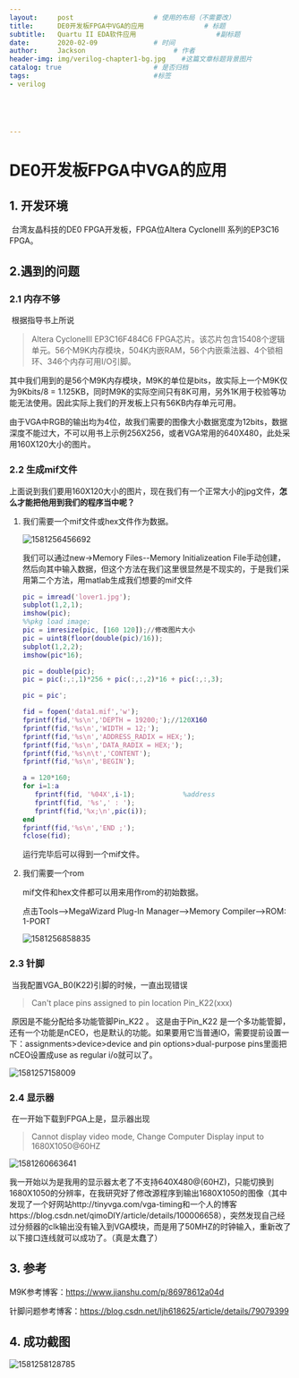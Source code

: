 ```yaml
---
layout:     post                    # 使用的布局（不需要改）
title:      DE0开发板FPGA中VGA的应用               # 标题 
subtitle:   Quartu II EDA软件应用					 #副标题
date:       2020-02-09              # 时间
author:     Jackson                      # 作者
header-img: img/verilog-chapter1-bg.jpg    #这篇文章标题背景图片
catalog: true                       # 是否归档
tags:                               #标签
- verilog





---
```


# DE0开发板FPGA中VGA的应用

## 1. 开发环境

​		台湾友晶科技的DE0 FPGA开发板，FPGA位Altera CycloneIII 系列的EP3C16 FPGA。

## 2.遇到的问题

### 2.1 内存不够

​	根据指导书上所说

> Altera CycloneIII EP3C16F484C6 FPGA芯片。该芯片包含15408个逻辑单元。56个M9K内存模块，504K内嵌RAM，56个内嵌乘法器、4个锁相环、346个内存可用I/O引脚。

​	其中我们用到的是56个M9K内存模块，M9K的单位是bits，故实际上一个M9K仅为9Kbits/8 = 1.125KB，同时M9K的实际空间只有8K可用，另外1K用于校验等功能无法使用。因此实际上我们的开发板上只有56KB内存单元可用。

​	由于VGA中RGB的输出均为4位，故我们需要的图像大小数据宽度为12bits，数据深度不能过大，不可以用书上示例256X256，或者VGA常用的640X480，此处采用160X120大小的图片。

### 2.2 生成mif文件 

​	上面说到我们要用160X120大小的图片，现在我们有一个正常大小的jpg文件，**怎么才能把他用到我们的程序当中呢？**

1. 我们需要一个mif文件或hex文件作为数据。

   ![1581256456692](http://sql.icrystal.top/QuartusNewFile.png)

   我们可以通过new->Memory Files--Memory Initializeation File手动创建，然后向其中输入数据，但这个方法在我们这里很显然是不现实的，于是我们采用第二个方法，用matlab生成我们想要的mif文件

   ```matlab
   pic = imread('lover1.jpg');
   subplot(1,2,1);
   imshow(pic);
   %%pkg load image;
   pic = imresize(pic, [160 120]);//修改图片大小
   pic = uint8(floor(double(pic)/16));
   subplot(1,2,2);
   imshow(pic*16);
   
   pic = double(pic);
   pic = pic(:,:,1)*256 + pic(:,:,2)*16 + pic(:,:,3);
   
   pic = pic';
   
   fid = fopen('data1.mif','w');
   fprintf(fid,'%s\n','DEPTH = 19200;');//120X160
   fprintf(fid,'%s\n','WIDTH = 12;');
   fprintf(fid,'%s\n','ADDRESS_RADIX = HEX;');
   fprintf(fid,'%s\n','DATA_RADIX = HEX;');
   fprintf(fid,'%s\n\t','CONTENT');
   fprintf(fid,'%s\n','BEGIN');
   
   a = 120*160;
   for i=1:a
      fprintf(fid, '%04X',i-1);            %address
      fprintf(fid, '%s',' : '); 
      fprintf(fid,'%x;\n',pic(i));
   end
   fprintf(fid,'%s\n','END ;');
   fclose(fid);
   ```

   运行完毕后可以得到一个mif文件。

2. 我们需要一个rom

   mif文件和hex文件都可以用来用作rom的初始数据。

   点击Tools-->MegaWizard Plug-In Manager-->Memory Compiler-->ROM: 1-PORT

   ![1581256858835](http://sql.icrystal.top/generateRom.png)

   

### 2.3 针脚  

​		当我配置VGA_B0(K22)引脚的时候，一直出现错误

> Can't place pins assigned to pin location Pin_K22(xxx)

​		原因是不能分配给多功能管脚Pin_K22 。 这是由于Pin_K22 是一个多功能管脚，还有一个功能是nCEO，也是默认的功能。如果要用它当普通IO，需要提前设置一下：assignments>device>device and pin options>dual-purpose pins里面把nCEO设置成use as regular i/o就可以了。

![1581257158009](http://sql.icrystal.top/DE0VGA.png)

### 2.4 显示器

​		在一开始下载到FPGA上是，显示器出现

> Cannot display video mode, Change Computer Display input to 1680X1050@60HZ 

![1581260663641](http://sql.icrystal.top/PCVideoMode.png)

​	我一开始以为是我用的显示器太老了不支持640X480@(60HZ)，只能切换到1680X1050的分辨率，在我研究好了修改源程序到输出1680X1050的图像（其中发现了一个好网站http://tinyvga.com/vga-timing和一个人的博客https://blog.csdn.net/qimoDIY/article/details/100006658），突然发现自己经过分频器的clk输出没有输入到VGA模块，而是用了50MHZ的时钟输入，重新改了以下接口连线就可以成功了。（真是太蠢了）

## 3. 参考

M9K参考博客：https://www.jianshu.com/p/86978612a04d

针脚问题参考博客：https://blog.csdn.net/ljh618625/article/details/79079399

## 4. 成功截图

![1581258128785](http://sql.icrystal.top/VGASuccess.png)